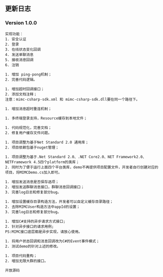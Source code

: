 ## 更新日志

### Version 1.0.0
```
实现功能：
1. 安全认证
2. 登录
3. 在线状态变化回调
4. 发送单聊消息
5. 接收消息回调
6. 注销
```

```
1. 增加 ping-pong机制；
2. 完善代码逻辑。
```

```
1. 增加超时回调接口；
2. 添加文档注释；
注意：mimc-csharp-sdk.xml 和 mimc-csharp-sdk.dll要在同一个路径下。
```

```
1. 增加消息超时重连机制；
```

```
1. 多终端登录支持，Resource缓存到本地文件；
```

```
1. 代码规范化，完善文档；
2. 修复用户缓存文件问题。
```

```
1. 项目调整为基于Net Standard 2.0 通用库；
2. 项目依赖包基于nuget管理；
```

```
1. 项目调整为基于.Net Standard 2.0、.NET Core2.0、NET Framework2.0、NETFramework 4.5四个platform的类库；
2. 同时为了便于运行上面四个平台类库，demo不再提供项目配置文件，开发者自行创建对应的项目，将MIMCDemo.cs加入即可。
```

```
1. 增加发送消息是否保存选项；
2. 增加发送群聊消息接口，群聊消息回调接口；
3. 完善log日志和修复部分bug。
```

```
1. 增加设置缓存目录构造方法，开发者可以自定义缓存目录路径；
2. 去除MIMCUser构造方法中appId的设置；
3. 完善log日志和修复部分bug。
```

```
1. 增加C#支持的异步请求方式接口;
2. 针对异步接口的请求用例;
PS:MIMC接口底层都是异步实现，请放心使用。
```

```
1. 将用户状态回调和消息回调改为C#的Event事件模式；
2. 测试demo的针对上述的修改。
```

```
1. 项目代码重构；
2. 增加无限大群的接口。
```
```
开放源码
```
